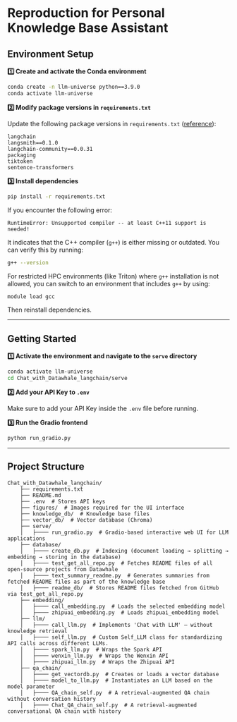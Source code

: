 # Reproduction for Personal Knowledge Base Assistant

## **Environment Setup**

**1️⃣ Create and activate the Conda environment**

```bash
conda create -n llm-universe python==3.9.0
conda activate llm-universe
```


**2️⃣ Modify package versions in `requirements.txt`**

Update the following package versions in `requirements.txt` ([reference](https://zhuanlan.zhihu.com/p/694891334)):
```
langchain
langsmith==0.1.0
langchain-community==0.0.31
packaging
tiktoken
sentence-transformers
```


**3️⃣ Install dependencies**

```bash
pip install -r requirements.txt
```

If you encounter the following error:
```
RuntimeError: Unsupported compiler -- at least C++11 support is needed!
```
It indicates that the C++ compiler (`g++`) is either missing or outdated. You can verify this by running:
```bash
g++ --version
```

For restricted HPC environments (like Triton) where `g++` installation is not allowed, you can switch to an environment that includes `g++` by using:
```bash
module load gcc
```

Then reinstall dependencies.


---

## **Getting Started**

**1️⃣ Activate the environment and navigate to the `serve` directory**

```bash
conda activate llm-universe
cd Chat_with_Datawhale_langchain/serve
```

**2️⃣ Add your API Key to `.env`**

Make sure to add your API Key inside the `.env` file before running.


**3️⃣ Run the Gradio frontend**

```bash
python run_gradio.py
```

---

## **Project Structure**

```
Chat_with_Datawhale_langchain/
    ├── requirements.txt 
    ├── README.md 
    ├── .env  # Stores API keys
    ├── figures/  # Images required for the UI interface
    ├── knowledge_db/  # Knowledge base files
    ├── vector_db/  # Vector database (Chroma)
    ├── serve/
    │   ├──── run_gradio.py  # Gradio-based interactive web UI for LLM applications
    ├── database/ 
    │   ├──── create_db.py  # Indexing (document loading → splitting → embedding → storing in the database)
    │   ├──── test_get_all_repo.py  # Fetches README files of all open-source projects from Datawhale
    │   ├──── text_summary_readme.py  # Generates summaries from fetched README files as part of the knowledge base
    │   ├──── readme_db/  # Stores README files fetched from GitHub via test_get_all_repo.py
    ├── embedding/
    │   ├──── call_embedding.py  # Loads the selected embedding model
    │   ├──── zhipuai_embedding.py  # Loads zhipuai_embedding model
    ├── llm/
    │   ├──── call_llm.py  # Implements 'Chat with LLM' — without knowledge retrieval
    │   ├──── self_llm.py  # Custom Self_LLM class for standardizing API calls across different LLMs.
    │   ├──── spark_llm.py  # Wraps the Spark API
    │   ├──── wenxin_llm.py  # Wraps the Wenxin API
    │   ├──── zhipuai_llm.py  # Wraps the Zhipuai API
    ├── qa_chain/
    │   ├──── get_vectordb.py  # Creates or loads a vector database
    │   ├──── model_to_llm.py  # Instantiates an LLM based on the model parameter
    │   ├──── QA_chain_self.py  # A retrieval-augmented QA chain without conversation history
    │   ├──── Chat_QA_chain_self.py  # A retrieval-augmented conversational QA chain with history
```
